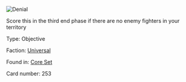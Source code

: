
![Denial](https://warhammerunderworlds.com/wp-content/uploads/sites/6/2017/12/253_ENG-Denial.png)

Score this in the third end phase if there are no enemy fighters in your territory

Type: Objective

Faction: [Universal](/factions/universal.md)

Found in: [Core Set](/locations/core-set.md)

Card number: 253
